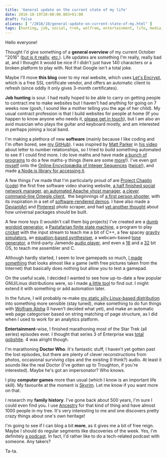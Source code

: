 ```yaml
---
title: 'General update on the current state of my life'
date: 2016-10-19T20:00:00.003+01:00
draft: false
aliases: [ "/2016/10/general-update-on-current-state-of-my.html" ]
tags: [hunting, job, social, trek, wolfram, entertainment, life, media, transgender, games, star, podcast, skyrim, linux, gnu, software, doctor, who, blog, maths]
---
```


Hello everyone!  
  
Thought I'd give something of a **general overview** of my current October "2016" ([but is it really](https://en.wikipedia.org/wiki/Phantom_time_hypothesis), [etc.](https://en.wikipedia.org/wiki/X-Day_(Church_of_the_SubGenius))). Life updates are something I'm really, really bad at, and I thought it would be nice if I didn't just have 140 characters or a broken platform to play with. Not that Google isn't a total joke.  
  
  
Maybe I'll move **this blog** over to my real website, which uses [Let's Encrypt](https://letsencrypt.org/), which is a free SSL certificate vendor, and offers an automatic client to refresh (since oddly it only gives 3-month certificates).  
  
  
**Job hunting** is sour. I had really hoped to be able to carry on getting people to contract me to make websites but I haven't had anything for going on 7 weeks now (gosh, I sound like a mother telling you the age of her child). My usual contract profession is that I build websites for people at home (If you happen to know anyone who needs it, [please get in touch](mailto:fromblog@danwdart.uk)), but I am also an avid musician who plays the guitar and keyboard mostly, and am interested in perhaps joining a local band.  
  
  
I'm making a plethora of new **software** (mainly because I like coding and I'm often bored, see [my GitHub](https://github.com/danwdart/)). I was inspired by [Matt Parker](https://youtube.com/standupmaths) in [his video](https://www.youtube.com/watch?v=LYKn0yUTIU4) about letter to number relationships, so I tried to build something automated to see if I could find more. I do love maths and have made [a bunch of programs](https://github.com/danwdart/projects/tree/master/js/maths) to do a few maths-y things (here are some [more](https://github.com/danwdart/heartish)!). I've even got [myself](https://oeis.org/A275124) onto the [Online Encyclopædia of Integer Sequences](https://oeis.org/) ([twice!](https://oeis.org/A275167)), and made [a Node.js library for accessing it](https://github.com/danwdart/oeis).  
  
A few things I've made that I'm particularly proud of are [Project Chaplin](https://projectchaplin.com/) ([code](https://github.com/danwdart/projectchaplin)) the first free software video sharing website, [a half finished social network manager](https://github.com/danwdart/pcomm), [an automated Apache vhost manager](https://github.com/danwdart/autopache), [a clever command-line Omegle client](https://github.com/danwdart/omegcli),  the beginnings of [a first person shooter](https://github.com/danwdart/vinski2), with its inspiration in a set of [software-rendered demos](https://github.com/danwdart/fps). I have also made a [DeviantArt](https://github.com/danwdart/scrapeda) and [Pinterest](https://github.com/danwdart/scrapepins) photo scraper, and had [yet another thought](https://github.com/danwdart/software-application-standard) about how universal packages should be built.  
  
A few more toys (I wouldn't call them big projects) I've created are a [dumb wordoid generator](https://github.com/danwdart/anglo), a [Pastafarian finite state machine](https://github.com/danwdart/fsm), a program to play [cricket](https://github.com/danwdart/cricket) with the input stream to teach me a bit of C++, a few spacey [gravity simulators](https://github.com/danwdart/gravity), an [equation-based synthesiser](https://github.com/danwdart/equationsounds), a webcam-based [tone generator](https://github.com/danwdart/movesic), a third-party Jamendo [audio player](https://github.com/danwdart/jammin), and even a [16](https://github.com/danwdart/danos) and a [32](https://github.com/danwdart/danos32) bit OS, to teach me assembler and C.  
  
Although hardly started, I seem to love gamepads so much, [I made something](https://github.com/danwdart/bev) that looks almost like a game (with free pictures taken from the Internet) that basically does nothing but allow you to test a gamepad.  
  
On the useful scale, I decided I wanted to see how up-to-date a few popular GNU/Linux distributions were, so I made [a little tool](https://github.com/danwdart/update-checker) to find out. I might extend it with something or add automation later.  
  
In the future, I will probably re-make [my static silly Linux-based distribution](https://github.com/danwdart/gwallgofrwydd) into something more sensible (stay tuned), make something to do fun things with [Wolfram Alpha](https://www.wolframalpha.com/) (I haven't decided what yet), and make an automatic web page categoriser based on string matching of page structure, as I did when I used to work for an analytics platform.  
  
  
**Entertainment**\-wise, I finished marathoning most of the Star Trek (all series) episodes ever. I thought that series 3 of Enterprise was [total gobshite](https://www.youtube.com/watch?v=9R89oERKCaU). 4 was alright though.  
  
I'm marathoning **Doctor Who**. It's fantastic stuff, I haven't yet gotten past the lost episodes, but there are plenty of clever reconstructions from photos, occasional surviving clips and the existing (I think?) audio. At least it sounds like the real Doctor (I've gotten up to Troughton, if you're interested). Maybe he's got an impersonator? Who knows.  
  
  
I play **computer games** more than usual (which I know is an important life skill). My favourite at the moment is [Skyrim](https://elderscrolls.bethesda.net/skyrim). Let me know if you want more on that.  
  
I research my **family history**. I've gone back about 500 years, I'm sure I could even find you. I use [Ancestry](http://www.ancestry.co.uk/) for that kind of thing and have almost 1000 people in my tree. It's very interesting to me and one discovers pretty crazy things about one's own heritage!  
  
  
I'm going to see if I can blog a bit **more**, as it gives me a bit of free reign. Maybe I should do regular segments like discoveries of the week. Yes, I'm definitely [a podcast](https://www.linuxvoice.com/category/podcasts/). In fact, I'd rather like to do a tech-related podcast with someone. Any takers?  
  
Ta-ta.